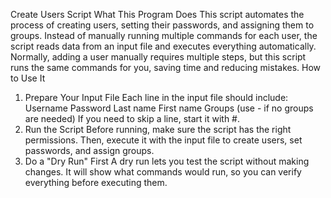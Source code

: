 Create Users Script
What This Program Does
This script automates the process of creating users, setting their passwords, and assigning them to groups. Instead of manually running multiple commands for each user, the script reads data from an input file and executes everything automatically.
Normally, adding a user manually requires multiple steps, but this script runs the same commands for you, saving time and reducing mistakes.
How to Use It
1. Prepare Your Input File
Each line in the input file should include:
Username
Password
Last name
First name
Groups (use - if no groups are needed)
If you need to skip a line, start it with #.
2. Run the Script
Before running, make sure the script has the right permissions. Then, execute it with the input file to create users, set passwords, and assign groups.
3. Do a "Dry Run" First
A dry run lets you test the script without making changes. It will show what commands would run, so you can verify everything before executing them.
